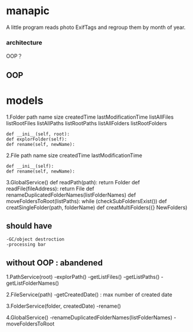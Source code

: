 # manapic
A little program reads photo ExifTags and regroup them by month of year.


### architecture

OOP？

## OOP
# models
1.Folder
    path
    name
    size
    createdTime
    lastModificationTime
    listAllFiles
    listRootFiles
    listAllPaths
    listRootPaths
    listAllFolders
    listRootFolders

    def __ini__(self, root):
    def explorFolder(self):
    def rename(self, newName):
    

2.File
    path
    name
    size
    createdTime
    lastModificationTime

    def __ini__(self):
    def rename(self, newName):


3.GlobalService()
    def readPath(path): return Folder
    def readFile(fileAddress): return File
    def renameDuplicatedFolderNames(listFolderNames)
    def moveFoldersToRoot(listPaths):
        while (checkSubFoldersExist())
    def creatSingleFolder(path, folderName)
    def creatMultiFolders({} NewFolders)


## should have
    -GC/object destroction
    -processing bar


## without OOP : abandened
1.PathService(root)
    -explorPath()
    -getListFiles()
    -getListPaths()
    -getListFolderNames()

2.FileService(path)
    -getCreatedDate() : max number of created date

3.FolderService(folder, createdDate)
    -rename()

4.GlobalService()
    -renameDuplicatedFolderNames(listFolderNames)
    -moveFoldersToRoot

